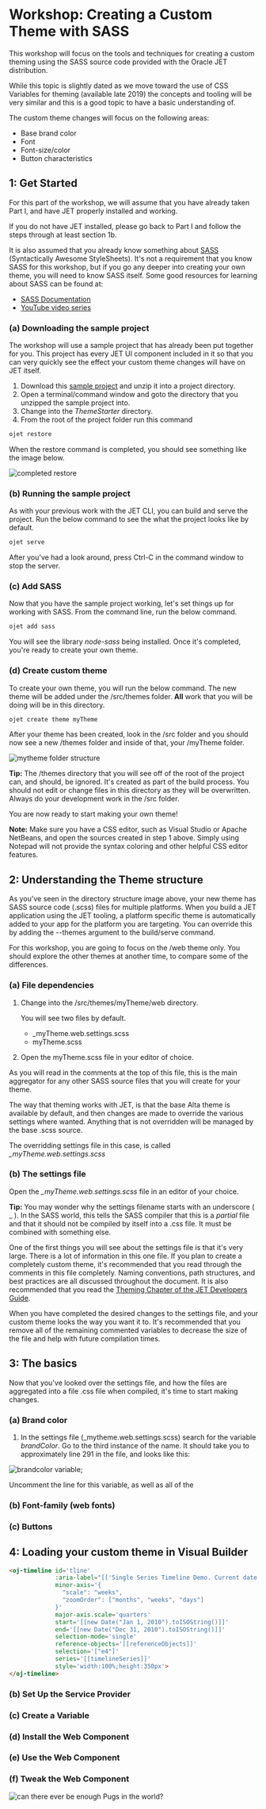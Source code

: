 # Workshop: Creating a Custom Theme with SASS
This workshop will focus on the tools and techniques for creating a custom theming using the SASS source code provided with the Oracle JET distribution.

While this topic is slightly dated as we move toward the use of CSS Variables for theming (available late 2019) the concepts and tooling will be very similar and this is a good topic to have a basic understanding of.

The custom theme changes will focus on the following areas:

* Base brand color
* Font
* Font-size/color
* Button characteristics

## 1: Get Started

For this part of the workshop, we will assume that you have already taken Part I, and have JET properly installed and working.

If you do not have JET installed, please go back to Part I and follow the steps through at least section 1b.

It is also assumed that you already know something about [SASS](http://sass-lang.com/) (Syntactically Awesome StyleSheets). It's not a requirement that you know SASS for this workshop, but if you go any deeper into creating your own theme, you will need to know SASS itself. Some good resources for learning about SASS can be found at:

* [SASS Documentation](http://sass-lang.com/documentation/file.SASS_REFERENCE.html)
* [YouTube video series](https://www.youtube.com/playlist?list=PL2CB1F80266E986EA)

### (a) Downloading the sample project

The workshop will use a sample project that has already been put together for you. This project has every JET UI component included in it so that you can very quickly see the effect your custom theme changes will have on JET itself.

1. Download this [sample project](https://github.com/peppertech/OracleJETWorkshop2019/wiki/project/ThemeStarter.zip) and unzip it into a project directory.
2. Open a terminal/command window and goto the directory that you unzipped the sample project into.
3. Change into the *ThemeStarter* directory.
4. From the root of the project folder run this command

```js
ojet restore
```

When the restore command is completed, you should see something like the image below.

![completed restore](images/p2-img001.png)

### (b) Running the sample project

As with your previous work with the JET CLI, you can build and serve the project. Run the below command to see the what the project looks like by default.

```js
ojet serve
```
After you've had a look around, press Ctrl-C in the command window to stop the server.

### (c) Add SASS

Now that you have the sample project working, let's set things up for working with SASS.  From the command line, run the below command.

```js
ojet add sass
```

You will see the library *node-sass* being installed. Once it's completed, you're ready to create your own theme.

### (d) Create custom theme

To create your own theme, you will run the below command. The new theme will be added under the /src/themes folder. **All** work that you will be doing will be in this directory.  

```js
ojet create theme myTheme
```
After your theme has been created, look in the /src folder and you should now see a new /themes folder and inside of that, your /myTheme folder.

![mytheme folder structure](images/p2-img002.png)

**Tip:** The /themes directory that you will see off of the root of the project can, and should, be ignored. It's created as part of the build process. You should not edit or change files in this directory as they will be overwritten. Always do your development work in the /src folder.

You are now ready to start making your own theme!

**Note:** Make sure you have a CSS editor, such as Visual Studio or Apache NetBeans, and open the sources created in step 1 above. Simply using Notepad will not provide the syntax coloring and other helpful CSS editor features. 

## 2: Understanding the Theme structure

As you've seen in the directory structure image above, your new theme has SASS source code (.scss) files for multiple platforms.  When you build a JET application using the JET tooling, a platform specific theme is automatically added to your app for the platform you are targeting.  You can override this by adding the --themes argument to the build/serve command.

For this workshop, you are going to focus on the /web theme only.  You should explore the other themes at another time, to compare some of the differences.

### (a) File dependencies

1. Change into the /src/themes/myTheme/web directory.

    You will see two files by default.
    * _myTheme.web.settings.scss
    * myTheme.scss

2. Open the myTheme.scss file in your editor of choice.

As you will read in the comments at the top of this file, this is the main aggregator for any other SASS source files that you will create for your theme.

The way that theming works with JET, is that the base Alta theme is available by default, and then changes are made to override the various settings where wanted.  Anything that is not overridden will be managed by the base .scss source.

The overridding settings file in this case, is called *_myTheme.web.settings.scss*

### (b) The settings file

Open the *_myTheme.web.settings.scss* file in an editor of your choice.

**Tip:** You may wonder why the settings filename starts with an underscore ( _ ).  In the SASS world, this tells the SASS compiler that this is a *partial* file and that it should not be compiled by itself into a .css file. It must be combined with something else.

One of the first things you will see about the settings file is that it's very large.  There is a lot of information in this one file.  If you plan to create a completely custom theme, it's recommended that you read through the comments in this file completely.  Naming conventions, path structures, and best practices are all discussed throughout the document. It is also recommended that you read the [Theming Chapter of the JET Developers Guide](http://www.oracle.com/pls/topic/lookup?ctx=jet620&id=GUID-E42E9B44-CD53-41D5-A386-9E941A9471CE). 

When you have completed the desired changes to the settings file, and your custom theme looks the way you want it to. It's recommended that you remove all of the remaining commented variables to decrease the size of the file and help with future compilation times.

## 3: The basics

Now that you've looked over the settings file, and how the files are aggregated into a file .css file when compiled, it's time to start making changes.

### (a) Brand color

1. In the settings file (_mytheme.web.settings.scss) search for the variable *brandColor*.  Go to the third instance of the name.  It should take you to approximately line 291 in the file, and looks like this:

![brandcolor variable](images/p2-img003.png);

Uncomment the line for this variable, as well as all of the 

### (b) Font-family (web fonts)

### (c) Buttons

## 4: Loading your custom theme in Visual Builder


```html 
<oj-timeline id='tline' 
             :aria-label="[['Single Series Timeline Demo. Current date is ' + currentDateString()]]"
             minor-axis='{
               "scale": "weeks",
               "zoomOrder": ["months", "weeks", "days"]
             }'
             major-axis.scale='quarters'
             start='[[new Date("Jan 1, 2010").toISOString()]]'
             end='[[new Date("Dec 31, 2010").toISOString()]]'
             selection-mode='single'
             reference-objects='[[referenceObjects]]'
             selection='["e4"]'
             series='[[timelineSeries]]'
             style='width:100%;height:350px'>
</oj-timeline>
```

### (b) Set Up the Service Provider

### (c) Create a Variable

### (d) Install the Web Component

### (e) Use the Web Component

### (f) Tweak the Web Component

![can there ever be enough Pugs in the world?](images/pic-001.jpg)